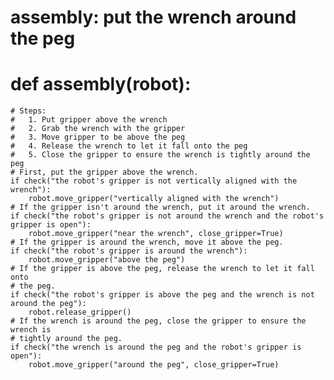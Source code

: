 # assembly: put the wrench around the peg
# def assembly(robot):
    # Steps:
    #   1. Put gripper above the wrench
    #   2. Grab the wrench with the gripper
    #   3. Move gripper to be above the peg
    #   4. Release the wrench to let it fall onto the peg
    #   5. Close the gripper to ensure the wrench is tightly around the peg
    # First, put the gripper above the wrench.
    if check("the robot's gripper is not vertically aligned with the wrench"):
        robot.move_gripper("vertically aligned with the wrench")
    # If the gripper isn't around the wrench, put it around the wrench.
    if check("the robot's gripper is not around the wrench and the robot's gripper is open"):
        robot.move_gripper("near the wrench", close_gripper=True)
    # If the gripper is around the wrench, move it above the peg.
    if check("the robot's gripper is around the wrench"):
        robot.move_gripper("above the peg")
    # If the gripper is above the peg, release the wrench to let it fall onto
    # the peg.
    if check("the robot's gripper is above the peg and the wrench is not around the peg"):
        robot.release_gripper()
    # If the wrench is around the peg, close the gripper to ensure the wrench is
    # tightly around the peg.
    if check("the wrench is around the peg and the robot's gripper is open"):
        robot.move_gripper("around the peg", close_gripper=True)
